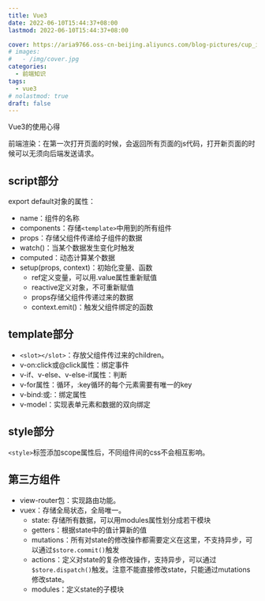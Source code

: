 ```yaml
---
title: Vue3
date: 2022-06-10T15:44:37+08:00
lastmod: 2022-06-10T15:44:37+08:00

cover: https://aria9766.oss-cn-beijing.aliyuncs.com/blog-pictures/cup_ice.jpg
# images:
#   - /img/cover.jpg
categories:
  - 前端知识
tags:
  - vue3
# nolastmod: true
draft: false
---
```


Vue3的使用心得

<!--more-->

前端渲染：在第一次打开页面的时候，会返回所有页面的js代码，打开新页面的时候可以无须向后端发送请求。



## script部分

export default对象的属性：

- name：组件的名称
- components：存储`<template>`中用到的所有组件
- props：存储父组件传递给子组件的数据
- watch()：当某个数据发生变化时触发
- computed：动态计算某个数据
- setup(props, context)：初始化变量、函数
  - ref定义变量，可以用.value属性重新赋值
  - reactive定义对象，不可重新赋值
  - props存储父组件传递过来的数据
  - context.emit()：触发父组件绑定的函数

## template部分

- `<slot></slot>`：存放父组件传过来的children。
- v-on:click或@click属性：绑定事件
- v-if、v-else、v-else-if属性：判断
- v-for属性：循环，:key循环的每个元素需要有唯一的key
- v-bind:或:：绑定属性
- v-model：实现表单元素和数据的双向绑定

## style部分

`<style>`标签添加scope属性后，不同组件间的css不会相互影响。

## 第三方组件

- view-router包：实现路由功能。
- vuex：存储全局状态，全局唯一。
  - state: 存储所有数据，可以用modules属性划分成若干模块
  - getters：根据state中的值计算新的值
  - mutations：所有对state的修改操作都需要定义在这里，不支持异步，可以通过`$store.commit()`触发
  - actions：定义对state的复杂修改操作，支持异步，可以通过`$store.dispatch()`触发。注意不能直接修改state，只能通过mutations修改state。
  - modules：定义state的子模块
